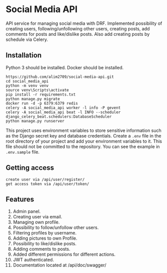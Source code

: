 # Social Media API

API service for managing social media with DRF. 
Implemented possibility of creating users, following/unfollowing other users, 
creating posts, add comments for posts and like/dislike posts.
Also add creating posts by schedule via Celery.

## Installation

Python 3 should be installed. Docker should be installed.

    https://github.com/alim2709/social-media-api.git
    cd social_media_api
    python -m venv venv
    source venv\Scripts\activate
    pip install -r requirements.txt
    python manage.py migrate    
    docker run -d -p 6379:6379 redis
    celery -A social_media_api worker -l info -P gevent
    celery -A social_media_api beat -l INFO --scheduler django_celery_beat.schedulers:DatabaseScheduler 
    python manage.py runserver

This project uses environment variables to store sensitive information such as the Django secret key and database credentials.
Create a `.env` file in the root directory of your project and add your environment variables to it. This file should not be committed to the repository.
You can see the example in `.env.sample` file.

## Getting access

    create user via /api/user/register/
    get access token via /api/user/token/

## Features

1. Admin panel.
2. Creating user via email.
3. Managing own profile.
4. Possibility to follow/unfollow other users.
5. Filtering profiles by username.
6. Adding pictures to own Profile.
7. Possibility to like/dislike posts.
8. Adding comments to posts.
9. Added different permissions for different actions.
10. JWT authenticated.
11. Documentation located at /api/doc/swagger/
